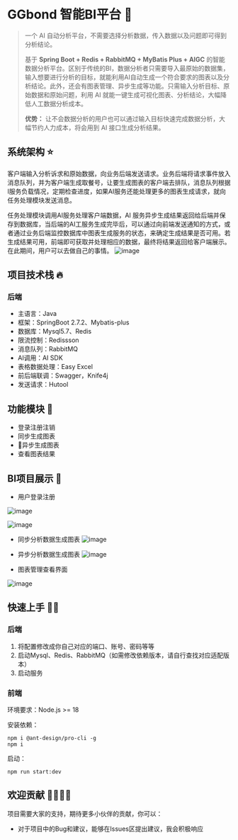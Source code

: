 # GGbond 智能BI平台 🔎

> 一个 AI 自动分析平台，不需要选择分析数据，传入数据以及问题即可得到分析结论。
>
> 基于 **Spring Boot + Redis + RabbitMQ + MyBatis Plus + AIGC** 的智能数据分析平台。区别于传统的BI，数据分析者只需要导入最原始的数据集，输入想要进行分析的目标，就能利用AI自动生成一个符合要求的图表以及分析结论。此外，还会有图表管理、异步生成等功能。只需输入分析目标、原始数据和原始问题，利用 AI 就能一键生成可视化图表、分析结论，大幅降低人工数据分析成本。
>
> **优势：** 让不会数据分析的用户也可以通过输入目标快速完成数据分析，大幅节约人力成本，将会用到 AI 接口生成分析结果。
>




## 系统架构 ⭐
客户端输入分析诉求和原始数据，向业务后端发送请求。业务后端将请求事件放入消息队列，并为客户端生成取餐号，让要生成图表的客户端去排队，消息队列根据I服务负载情况，定期检查进度，如果AI服务还能处理更多的图表生成请求，就向任务处理模块发送消息。

任务处理模块调用AI服务处理客户端数据，AI 服务异步生成结果返回给后端并保存到数据库，当后端的AI工服务生成完毕后，可以通过向前端发送通知的方式，或者通过业务后端监控数据库中图表生成服务的状态，来确定生成结果是否可用。若生成结果可用，前端即可获取并处理相应的数据，最终将结果返回给客户端展示。在此期间，用户可以去做自己的事情。
![image](https://github.com/javaeasyboy/ggbond-backend/assets/134832798/6fb00c1a-5171-4ad2-a100-90585084a546)




## 项目技术栈 🔥
### 后端

- 主语言：Java
- 框架：SpringBoot 2.7.2、Mybatis-plus
- 数据库：Mysql5.7、Redis
- 限流控制：Redissson
- 消息队列：RabbitMQ
- AI调用：AI SDK
- 表格数据处理：Easy Excel
- 前后端联调：Swagger，Knife4j
- 发送请求：Hutool 



## 功能模块 🎊
- 登录注册注销
- 同步生成图表
- 🌟异步生成图表
- 查看图表结果






## BI项目展示 🎰
- 用户登录注册

![image](https://github.com/javaeasyboy/ggbond-backend/assets/134832798/621270d3-9af2-4384-8f54-7107b0296326)


![image](https://github.com/javaeasyboy/ggbond-backend/assets/134832798/6da9ed9a-6d66-4530-b26a-50d10a88847c)




- 同步分析数据生成图表
![image](https://github.com/javaeasyboy/ggbond-backend/assets/134832798/7dd920bd-809a-4b22-b596-3a8bc62c6b9e)





- 异步分析数据生成图表
![image](https://github.com/javaeasyboy/ggbond-backend/assets/134832798/d66fa7c7-9c42-454b-9999-b108a6c59acf)





- 图表管理查看界面

![image](https://github.com/javaeasyboy/ggbond-backend/assets/134832798/a719c470-28b3-4ed1-bd69-f6aa87189127)





## 快速上手 🏃‍♂️

### 后端

1. 将配置修改成你自己对应的端口、账号、密码等等
2. 启动Mysql、Redis、RabbitMQ（如需修改依赖版本，请自行查找对应适配版本）
3. 启动服务



### 前端

环境要求：Node.js >= 18

安装依赖：

```
npm i @ant-design/pro-cli -g
npm i
```



启动：

```
npm run start:dev
```



## 欢迎贡献 👨‍👨‍👦‍👦

项目需要大家的支持，期待更多小伙伴的贡献，你可以：

- 对于项目中的Bug和建议，能够在Issues区提出建议，我会积极响应
